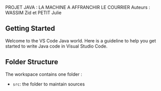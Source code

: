 

PROJET JAVA : LA MACHINE A AFFRANCHIR LE COURRIER
Auteurs : WASSIM Zid et PETIT Julie


## Getting Started

Welcome to the VS Code Java world. Here is a guideline to help you get started to write Java code in Visual Studio Code.

## Folder Structure

The workspace contains one folder :
- `src`: the folder to maintain sources

